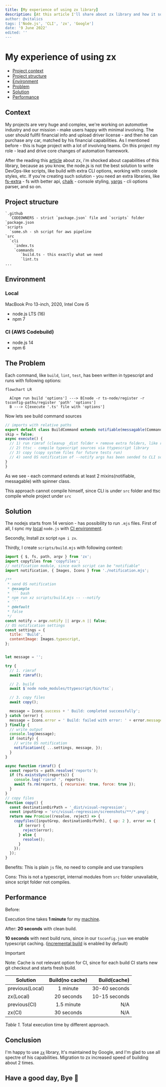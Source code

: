 ```yaml
---
title: [My experience of using zx library]
description: [At this article I'll share about zx library and how it solves our issues in current project]
author: @vitalics
tags: ['Node.js', 'CLI', 'zx', 'Google']
date: '9 June 2022'
edited: ''
---
```


# My experience of using zx

- [Project context](#context)
- [Project structure](#project-structure)
- [Environment](#environment)
- [Problem](#the-problem)
- [Solution](#solution)
- [Performance](#performance)

## Context

My projects are very huge and complex, we're working on automotive industry and our mission - make users happy with minimal involving. The user should fullfil financial info and upload driver license - and then he can purchase any car, matched by his financial capabilities. As I mentioned before - this is huge project with a lot of involving teams. On this project my role - lead and drive core changes of automation framework.

After the reading this [article](https://www.sitepoint.com/google-zx-write-node-shell-scripts/) about zx, i'm shocked about capabilities of this library, because as you know, the node.js is not the best solution to write DevOps-like scripts, like build with extra CLI options, working with console styles, etc. If you're creating such solution - you need an extra libraries, like [fs-extra](https://www.npmjs.com/package/fs-extra) - fs with better api, [chalk](https://www.npmjs.com/package/chalk) - console styling, [yargs](https://www.npmjs.com/package/yargs) - cli options parser, and so on.

## Project structure

```txt
`.github
  `CODEOWNERS - strict `package.json` file and `scripts` folder
`package.json
`scripts
  `some.sh - sh script for aws pipeline
`src
  `cli
    `index.ts
    `commands
       `build.ts - this exactly what we need
       `lint.ts
...

```

## Environment

### Local

MacBook Pro 13-inch, 2020, Intel Core i5

- node.js LTS (16)
- npm 7

### CI (AWS Codebuild)

- node.js 14
- npm 6

## The Problem

Each command, like `build`, `lint`, `test`, has been written in typescript and runs with following options:

```mermaid
flowchart LR

  A[npm run build 'options'] ---> B[node -r ts-node/register -r tsconfig-paths/register 'path' 'options']
  B ---> C[execute '.ts' file with 'options']
```

Now lets see build command sources

```typescript
// imports with relative paths
export default class BuildCommand extends notifiable(messagable(CommandWithSpinner)) {
skip = false;
async execute() {
  // 1) run rimraf (cleanup _dist folder + remove extra folders, like reports)
  // 2) ttsc - compile typescript sources via ttypescript library
  // 3) copy (copy system files for future tests run)
  // 4) send OS notification of --notify args has been sended to CLI script
}
}
```

As we see - each command extends at least 2 mixins(notifiable, messagable) with spinner class.

This approach cannot compile himself, since CLI is under `src` folder and ttsc compile whole project under `src`

## Solution

The nodejs starts from 14 version - has possibility to run `.mjs` files. First of all, I sync my [local](#local) `node.js` with [CI environment](#ci-aws-codebuild).

Secondly, Install zx script `npm i zx`.

Thirdly, I create `scripts/build.mjs` with following context:

```javascript
import { $, fs, path, argv } from 'zx';
import copyfiles from 'copyfiles';
// notification module, since each script can be "notifiable"
import notification, { Images, Icons } from './notification.mjs';

/**
 * send OS notification
 * @example
 * ``` bash
 * npm run xz scripts/build.mjs -- --notify
 * ```
 * @default
 * false
 */
const notify = argv.notify || argv.n || false;
// OS notification settings
const settings = {
  title: 'Build',
  contentImage: Images.typescript,
};


let message = '';

try {
  // 1. rimraf
  await rimraf();

  // 2. build
  await $`node node_modules/ttypescript/bin/tsc`;

  // 3. copy files
  await copy();

  message = Icons.success + ' Build: completed successfully';
} catch (error) {
  message = Icons.error = ' Build: failed with error: ' + error.message;
} finally {
  // write output
  console.log(message);
  if (notify) {
    // write OS notification
    notification({ ...settings, message, });
  }
}

async function rimraf() {
  const reports = path.resolve('reports');
  if (fs.existsSync(reports)) {
    console.log('rimraf ', reports);
    await fs.rm(reports, { recursive: true, force: true });
  }
}
// copy files
function copy() {
  const destinationDirPath = '_dist/visual-regression';
  const inputGrep = 'src/visual-regression/screenshots/**/*.png';
  return new Promise((resolve, reject) => {
    copyfiles([inputGrep, destinationDirPath], { up: 2 }, error => {
      if (error) {
        reject(error);
      } else {
        resolve();
      }
    });
  });
}
```

Benefits: This is plain `js` file, no need to compile and use transpilers

Cons: This is not a typescript, internal modules from `src` folder unavailable, since script folder not compiles.

## Performance

Before:

Execution time takes **1 minute** for my [machine](#local).

After:
**20 seconds** with clean build.

**10 seconds** with next build runs, since in our `tsconfig.json` we enable typescript caching. ([incremental build](https://www.typescriptlang.org/docs/handbook/release-notes/typescript-3-4.html) is enabled by default)

> [!IMPORTANT]
> Note: Cache is not relevant option for CI, since for each build CI starts new git checkout and starts fresh build.

| Solution   |      Build(no cache)      |  Build(cache) |
|------------|:-------------------------:|--------------:|
| previous(Local) |  1 minute | 30-40 seconds |
| zx(Local) |    20 seconds   |   10-15 seconds |
| previous(CI) |  1.5 minute | N/A |
| zx(CI) |    30 seconds   |   N/A |

*Table 1.* Total execution time by different approach.

## Conclusion

I'm happy to use [`zx`](https://www.npmjs.com/package/zx) library, It's maintained by Google, and I'm glad to use all spectre of his capabilities. Migration to zx increased speed of building about 2 times.

## Have a good day, Bye 👋
